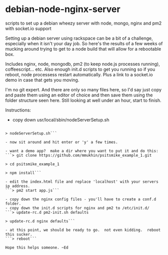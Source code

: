 debian-node-nginx-server
=========================

scripts to set up a debian wheezy server with node, mongo, nginx and pm2 with socket.io support

Setting up a debian server using rackspace can be a bit of a challenge, especially when it isn't your day job. So here's the results of a few weeks of mucking around trying to get to a node build that will allow for a rebootable box.

Includes nginx, node, mongodb, pm2 (to keep node.js processes running), coffeescript... etc. Also enough init.d scripts to get you running so if you reboot, node processess restart automatically.  Plus a link to a socket.io demo in case that gets you moving.

I'm no git expert.  And there are only so many files here, so I'd say just copy and paste them using an editor of choice and then save them using the folder structure seen here.  Still looking at well under an hour, start to finish.

Instructions:
- copy down usr/local/sbin/nodeServerSetup.sh
```> chmod +x nodeServerSetup.sh

> nodeServerSetup.sh```

- now sit around and hit enter or 'y' a few times.

- want a demo app?  make a dir where you want to put it and do this:
```> git clone https://github.com/mmukhin/psitsmike_example_1.git

> cd psitsmike_example_1

> npm install```

- edit the index.html file and replace 'localhost' with your servers ip address.
```> pm2 start app.js```

- copy down the nginx config files - you'll have to create a conf.d folder.
- copy down the init.d scripts for nginx and pm2 to /etc/init.d/
```> update-rc.d pm2-init.sh defaults

> update-rc.d nginx defaults```

- at this point, we should be ready to go.  not even kidding.  reboot this sucker.
```> reboot```

Hope this helps someone. ~Ed
